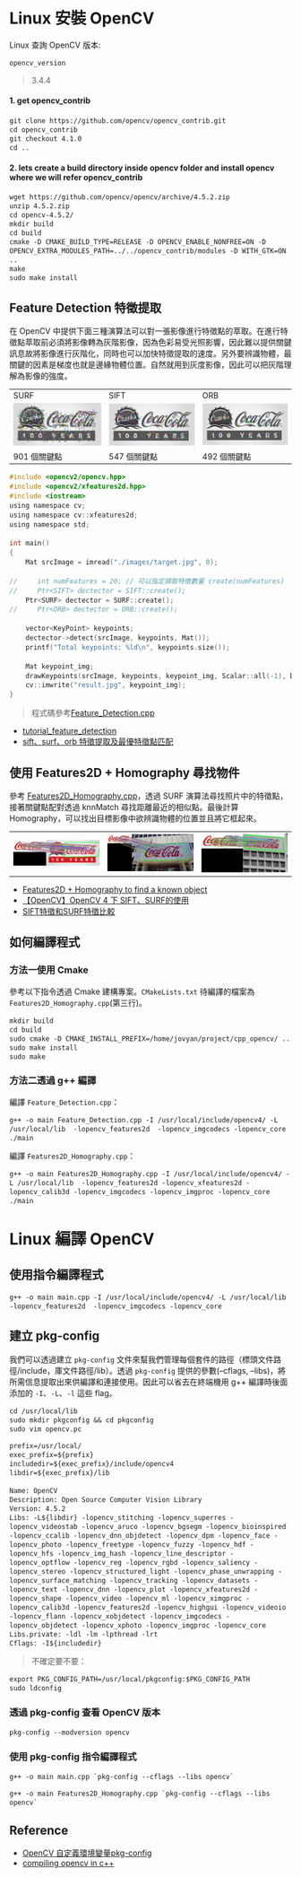 
# Linux 安裝 OpenCV
Linux 查詢 OpenCV 版本:

```sh
opencv_version
```
> 3.4.4


#### 1. get opencv_contrib
```
git clone https://github.com/opencv/opencv_contrib.git
cd opencv_contrib
git checkout 4.1.0
cd ..
```

#### 2. lets create a build directory inside opencv folder and install opencv where we will refer opencv_contrib
```
wget https://github.com/opencv/opencv/archive/4.5.2.zip
unzip 4.5.2.zip
cd opencv-4.5.2/
mkdir build
cd build
cmake -D CMAKE_BUILD_TYPE=RELEASE -D OPENCV_ENABLE_NONFREE=ON -D OPENCV_EXTRA_MODULES_PATH=../../opencv_contrib/modules -D WITH_GTK=ON ..
make
sudo make install
```


## Feature Detection 特徵提取
在 OpenCV 中提供下面三種演算法可以對一張影像進行特徵點的萃取。在進行特徵點萃取前必須將影像轉為灰階影像，因為色彩易受光照影響，因此難以提供關鍵訊息故將影像進行灰階化，同時也可以加快特徵提取的速度。另外要辨識物體，最關鍵的因素是梯度也就是邊緣物體位置。自然就用到灰度影像，因此可以把灰階理解為影像的強度。

<table>
    <tbody>
        <tr>
            <td>SURF</td>
            <td>SIFT</td>
            <td>ORB</td>
        </tr>
        <tr>
            <td>
                <img src="./screenshot/demo1-surf-901.jpg" width="300px">
            </td>
            <td>
               <img src="./screenshot/demo1-sift-547.jpg" width="300px">
            </td>
            <td>
                <img src="./screenshot/demo1-orb-492.jpg" width="300px">
            </td>
        </tr>
        <tr>
            <td>901 個關鍵點</td>
            <td>547 個關鍵點</td>
            <td>492 個關鍵點</td>
        </tr>
    </tbody>
</table>

```c
#include <opencv2/opencv.hpp>
#include <opencv2/xfeatures2d.hpp>
#include <iostream>
using namespace cv;
using namespace cv::xfeatures2d;
using namespace std;

int main()
{
    Mat srcImage = imread("./images/target.jpg", 0);

//     int numFeatures = 20; // 可以指定擷取特徵數量 create(numFeatures)
//     Ptr<SIFT> dectector = SIFT::create();
    Ptr<SURF> dectector = SURF::create();
//     Ptr<ORB> dectector = ORB::create();

    vector<KeyPoint> keypoints;
    dectector->detect(srcImage, keypoints, Mat());
    printf("Total keypoints: %ld\n", keypoints.size());

    Mat keypoint_img;
    drawKeypoints(srcImage, keypoints, keypoint_img, Scalar::all(-1), DrawMatchesFlags::DEFAULT);
    cv::imwrite("result.jpg", keypoint_img);
}
```
 
> 程式碼參考[Feature_Detection.cpp](./Feature_Detection.cpp)

- [tutorial_feature_detection](https://docs.opencv.org/4.5.2/d7/d66/tutorial_feature_detection.html)
- [sift、surf、orb 特徵提取及最優特徵點匹配](https://blog.csdn.net/Bruce_0712/article/details/115067629)

## 使用 Features2D + Homography 尋找物件
參考 [Features2D_Homography.cpp](./Features2D_Homography.cpp)，透過 SURF 演算法尋找照片中的特徵點，接著關鍵點配對透過 knnMatch 尋找距離最近的相似點。最後計算 Homography，可以找出目標影像中欲辨識物體的位置並且將它框起來。

<table>
    <tbody>
        <tr>
            <td>
                <img src="./screenshot/demo2-1.jpg" width="300px">
            </td>
            <td>
               <img src="./screenshot/demo2-2.jpg" width="300px">
            </td>
            <td>
                <img src="./screenshot/demo2-3.jpg" width="300px">
            </td>
        </tr>
    </tbody>
</table>



- [Features2D + Homography to find a known object](https://docs.opencv.org/4.5.2/d7/dff/tutorial_feature_homography.html)
- [【OpenCV】OpenCV 4 下 SIFT、SURF的使用](https://blog.csdn.net/Gordon_Wei/article/details/88920411)
- [SIFT特徵和SURF特徵比較](https://www.yisu.com/zixun/588386.html)


## 如何編譯程式
### 方法一使用 Cmake
參考以下指令透過 Cmake 建構專案。`CMakeLists.txt` 待編譯的檔案為 `Features2D_Homography.cpp`(第三行)。

```
mkdir build
cd build
sudo cmake -D CMAKE_INSTALL_PREFIX=/home/jovyan/project/cpp_opencv/ ..
sudo make install
sudo make
```

### 方法二透過 g++ 編譯
編譯 `Feature_Detection.cpp`：
```
g++ -o main Feature_Detection.cpp -I /usr/local/include/opencv4/ -L /usr/local/lib  -lopencv_features2d  -lopencv_imgcodecs -lopencv_core
./main
```

編譯 `Features2D_Homography.cpp`：
```
g++ -o main Features2D_Homography.cpp -I /usr/local/include/opencv4/ -L /usr/local/lib  -lopencv_features2d -lopencv_xfeatures2d -lopencv_calib3d -lopencv_imgcodecs -lopencv_imgproc -lopencv_core
./main
```





# Linux 編譯 OpenCV
## 使用指令編譯程式

```
g++ -o main main.cpp -I /usr/local/include/opencv4/ -L /usr/local/lib  -lopencv_features2d  -lopencv_imgcodecs -lopencv_core
```


## 建立 pkg-config
我們可以透過建立 `pkg-config` 文件來幫我們管理每個套件的路徑（標頭文件路徑/include，庫文件路徑/lib）。透過 `pkg-config` 提供的參數(–cflags, –libs)，將所需信息提取出來供編譯和連接使用。因此可以省去在終端機用 g++ 編譯時後面添加的 `-I`、`-L`、`-l` 這些 flag。

```
cd /usr/local/lib
sudo mkdir pkgconfig && cd pkgconfig
sudo vim opencv.pc
```

```
prefix=/usr/local/
exec_prefix=${prefix}
includedir=${exec_prefix}/include/opencv4
libdir=${exec_prefix}/lib

Name: OpenCV
Description: Open Source Computer Vision Library
Version: 4.5.2
Libs: -L${libdir} -lopencv_stitching -lopencv_superres -lopencv_videostab -lopencv_aruco -lopencv_bgsegm -lopencv_bioinspired -lopencv_ccalib -lopencv_dnn_objdetect -lopencv_dpm -lopencv_face -lopencv_photo -lopencv_freetype -lopencv_fuzzy -lopencv_hdf -lopencv_hfs -lopencv_img_hash -lopencv_line_descriptor -lopencv_optflow -lopencv_reg -lopencv_rgbd -lopencv_saliency -lopencv_stereo -lopencv_structured_light -lopencv_phase_unwrapping -lopencv_surface_matching -lopencv_tracking -lopencv_datasets -lopencv_text -lopencv_dnn -lopencv_plot -lopencv_xfeatures2d -lopencv_shape -lopencv_video -lopencv_ml -lopencv_ximgproc -lopencv_calib3d -lopencv_features2d -lopencv_highgui -lopencv_videoio -lopencv_flann -lopencv_xobjdetect -lopencv_imgcodecs -lopencv_objdetect -lopencv_xphoto -lopencv_imgproc -lopencv_core
Libs.private: -ldl -lm -lpthread -lrt
Cflags: -I${includedir}
```

> 不確定要不要：
```
export PKG_CONFIG_PATH=/usr/local/pkgconfig:$PKG_CONFIG_PATH
sudo ldconfig
```

### 透過 pkg-config 查看 OpenCV 版本

```
pkg-config --modversion opencv
```

### 使用 pkg-config 指令編譯程式

```
g++ -o main main.cpp `pkg-config --cflags --libs opencv`
```

```
g++ -o main Features2D_Homography.cpp `pkg-config --cflags --libs opencv`
```

## Reference
- [OpenCV 自定義環境變量pkg-config](https://www.cnblogs.com/dinghongkai/p/11287688.html)
- [compiling opencv in c++](https://stackoverflow.com/questions/9094941/compiling-opencv-in-c)